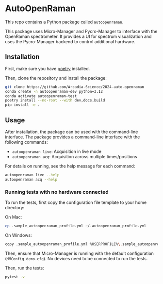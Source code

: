 
# AutoOpenRaman

This repo contains a Python package called `autoopenraman`.

This package uses Micro-Manager and Pycro-Manager to interface with the OpenRaman spectrometer. It provides a UI for spectrum visualization and uses the Pycro-Manager backend to control additional hardware.

## Installation

First, make sure you have [poetry](https://python-poetry.org/docs/#installing-with-pipx) installed.

Then, clone the repository and install the package:
```bash
git clone https://github.com/Arcadia-Science/2024-auto-openraman
conda create -n autoopenraman-dev python=3.12
conda activate autoopenraman-test
poetry install --no-root --with dev,docs,build
pip install -e .
```

## Usage

After installation, the package can be used with the command-line interface. The package provides a command-line interface with the following commands:

- `autoopenraman live`: Acquisition in live mode
- `autoopenraman acq`: Acquisition across multiple times/positions

For details on running, see the help message for each command:

```bash
autoopenraman live --help
autoopenraman acq --help
```

### Running tests with no hardware connected

To run the tests, first copy the configuration file template to your home directory:

On Mac:

```bash
cp .sample_autoopenraman_profile.yml ~/.autoopenraman_profile.yml
```

On Windows:

```bash
copy .sample_autoopenraman_profile.yml %USERPROFILE%\.sample_autoopenraman_profile.yml
```

Then, ensure that Micro-Manager is running with the default configuration (`MMConfig_demo.cfg`). No devices need to be connected to run the tests.

Then, run the tests:

```bash
pytest -v
```
